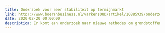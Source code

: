 ```yaml
---
title: Onderzoek voor meer stabiliteit op termijnmarkt
link: https://www.boerenbusiness.nl/varkensOUD/artikel/10885939/onderzoek-voor-meer-stabiliteit-op-termijnmarkt
date: 2020-02-20 00:00:00
description: Er komt een onderzoek naar nieuwe methodes om grondstoffen- en financiële markten te beschermen tegen fraude. Wageningen University & Research (WUR), de Europese organisatie voor kernonderzoek (CERN) en het Commodity Risk Management Expertise Center (CORMEC) slaan hiervoor de handen ineen.
---
```

